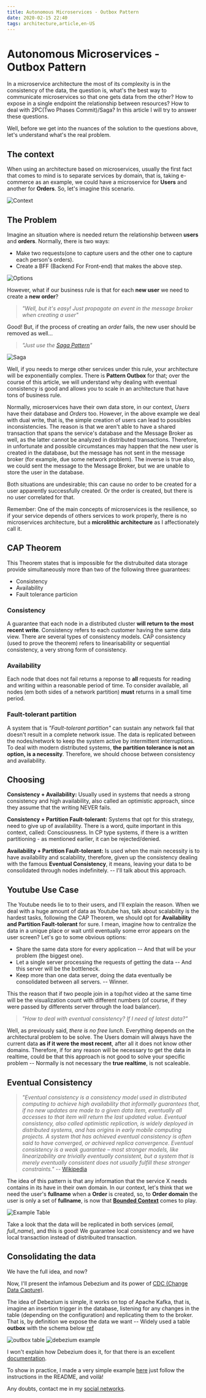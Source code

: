 ```yaml
---
title: Autonomous Microservices - Outbox Pattern
date: 2020-02-15 22:40
tags: architecture,article,en-US
---
```


# Autonomous Microservices - Outbox Pattern

In a microservice architecture the most of its complexity is in the consistency of the data, the question is, what's the best way
to communicate microservices so that one gets data from the other? How to expose in a single endpoint the relationship between resources?
How to deal with 2PC(Two Phases Commit)/Saga? In this article I will try to answer these questions.

Well, before we get into the nuances of the solution to the questions above, let's understand what's the real problem.

## The context

When using an architecture based on microservices, usually the first fact that comes to mind is to separate services by domain,
that is, taking e-commerce as an example, we could have a microservice for **Users** and another for **Orders**. So, let's imagine this scenario.

![Context](/images/microsservicos-autonomos/context.png)

## The Problem

Imagine an situation where is needed return the relationship between **users** and **orders**. Normally, there is two ways:

- Make two requests(one to capture users and the other one to capture each person's orders).
- Create a BFF (Backend For Front-end) that makes the above step.

![Options](/images/microsservicos-autonomos/options.png)

However, what if our business rule is that for each **new user** we need to create a **new order**?

> _"Well, but it's easy! Just propagate an event in the message broker when creating a user"_

Good! But, if the process of creating an _order_ fails, the new user should be removed as well...

> _"Just use the [Saga Pattern](https://microservices.io/patterns/data/saga.html)"_

![Saga](/images/microsservicos-autonomos/saga.png)

Well, if you needs to merge other services under this rule, your architecture will be exponentially complex.
There is **Pattern Outbox** for that; over the course of this article, we will understand why dealing with eventual consistency is good and allows you to scale in an architecture that have tons of business rule.

Normally, microservices have their own data store, in our context, _Users_ have their database and _Orders_ too.
However, in the above example we deal with dual write, that is, the simple creation of users can lead to possibles inconsistencies.
The reason is that we aren't able to have a shared transaction that spans the service's database and the Message Broker as well, as the latter cannot be analyzed in distributed transactions.
Therefore, in unfortunate and possible circumstances may happen that the new user is created in the database, but the message has not sent in the message broker (for example, due some network problem).
The inverse is true also, we could sent the message to the Message Broker, but we are unable to store the user in the database.

Both situations are undesirable; this can cause no order to be created for a user apparently successfully created.
Or the order is created, but there is no user correlated for that.

Remember: One of the main concepts of microservices is the resilience, so if your service depends of others services to work properly, there is no microservices architecture, but a **microlithic architecture** as I affectionately call it.

## CAP Theorem

This Theorem states that is impossible for the distrubuited data storage provide simultaneously more than two of the following three guarantees:

- Consistency
- Availability
- Fault tolerance particion

### Consistency

A guarantee that each node in a distributed cluster **will return to the most recent write**. Consistency refers to each customer having the same data view.
There are several types of consistency models. CAP consistency (used to prove the theorem) refers to linearisability or sequential consistency, a very strong form of consistency.

### Availability

Each node that does not fail returns a reponse to **all** requests for reading and writing within a reasonable period of time.
To consider available, all nodes (em both sides of a network partition) **must** returns in a small time period.

### Fault-tolerant partition

A system that is _"Fault-tolerant partition"_ can sustain any network fail that doesn't result in a complete network issue.
The data is replicated between the nodes/network to keep the system active by intermittent interruptions.
To deal with modern distributed systems, **the partition tolerance is not an option, is a necessity**. Therefore, we should choose between consistency and availability.

## Choosing

**Consistency + Availability:** Usually used in systems that needs a strong consistency and high availability, also called an optimistic approach,  since they assume that the writing NEVER fails.

**Consistency + Partition Fault-tolerant:** Systems that opt for this strategy, need to give up of availability. There is a word, quite important in this context, called: Consciousness. In CP type systems, if there is a written partitioning - as mentioned earlier, it can be rejected/denied.

**Availability + Partition Fault-tolerant:** Is used when the main necessity is to have availability and scalability, therefore, given up the consistency dealing with the famous **Eventual Consistency**, it means, leaving your data to be consolidated through nodes indefinitely. -- I'll talk about this approach.

## Youtube Use Case

The Youtube needs lie to to their users, and I'll explain the reason. When we deal with a huge amount of data as Youtube has, talk about scalability is the hardest tasks, following the CAP Theorem, we should opt for **Availability and Partition Fault-tolerant** for sure. I mean, imagine how to centralize the data in a unique place or wait until eventually some error appears on the user screen? Let's go to some obvious options:

- Share the same data store for every application -- And that will be your problem (the biggest one).
- Let a single server processing the requests of getting the data -- And this server will be the bottleneck. 
- Keep more than one data server, doing the data eventually be consolidated between all servers. -- Winner.

This the reason that if two people join in a top/hot video at the same time will be the visualization count with different numbers (of course, if they were passed by differents server through the load balancer).

> _"How to deal with eventual consistency? If I need of latest data?"_

Well, as previously said, _there is no free lunch_. Everything depends on the architectural problem to be solve.
The Users domain will always have the current data **as if it were the most recent**, after all it does not know other domains.
Therefore, if for any reason will be necessary to get the data in realtime, could be that this approach is not good to solve your specific problem -- Normally is not necessary the **true realtime**, is not scaleable.

## Eventual Consistency

> _"Eventual consistency is a consistency model used in distributed computing to achieve high availability that informally guarantees that, if no new updates are made to a given data item,
eventually all accesses to that item will return the last updated value. Eventual consistency, also called optimistic replication, is widely deployed in distributed systems,
and has origins in early mobile computing projects. A system that has achieved eventual consistency is often said to have converged, or achieved replica convergence.
Eventual consistency is a weak guarantee – most stronger models, like linearizability are trivially eventually consistent, but a system that is merely eventually consistent does not usually fulfill these stronger constraints."_ -- [Wikipedia](https://en.wikipedia.org/wiki/Eventual_consistency)

The idea of this pattern is that any information that the service X needs contains in its have in their own domain.
In our context, let's think that we need the user's **fullname** when a **Order** is created, so, to **Order domain** the user is only a set of **fullname**, is now that [**Bounded Context**](https://martinfowler.com/bliki/BoundedContext.html) comes to play.

![Example Table](/images/microsservicos-autonomos/table-replication.png)

Take a look that the data will be replicated in both services (_email, full_name_), and this is good! We guarantee local consistency and we have local transaction instead of distribuited transaction.

## Consolidating the data

We have the full idea, and now?

Now, I'll present the infamous Debezium and its power of [CDC (Change Data Capture)](https://en.wikipedia.org/wiki/Change_data_capture).

The idea of Debezium is simple, it works on top of Apache Kafka, that is, imagine an insertion trigger in the database,
listening for any changes in the table (depending on the configuration) and replicating them to the broker. That is, by definition we expose the data we want -- Widely used a table **outbox** with the schema below [ref](https://thoughts-on-java.org/outbox-pattern-hibernate/)

![outbox table](/images/microsservicos-autonomos/outbox-table.jpeg)
![debezium example](/images/microsservicos-autonomos/debezium.png)

I won't explain how Debezium does it, for that there is an excellent [documentation](https://debezium.io/documentation/).

To show in practice, I made a very simple example [here](https://github.com/RafaelGSS/microservice-debezium-outbox) just follow the instructions in the README, and voilà!

Any doubts, contact me in my [social networks](https://rafaelgss.github.io/portfolio/).

